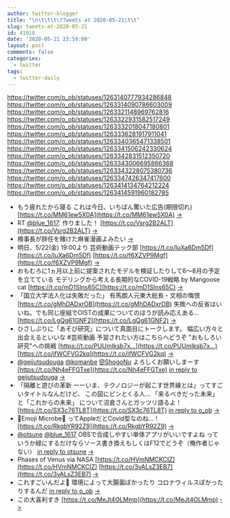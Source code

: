 ```yaml
---
author: twitter-blogger
title: "\n\t\t\t\tTweets at 2020-05-21\t\t"
slug: tweets-at-2020-05-21
id: 41918
date: '2020-05-21 23:59:00'
layout: post
comments: false
categories:
  - twitter
tags:
  - twitter-daily
---
```


https://twitter.com/o_ob/statuses/1263140777934286848 https://twitter.com/o_ob/statuses/1263314090786603009 https://twitter.com/o_ob/statuses/1263321148969762816 https://twitter.com/o_ob/statuses/1263322931582517249 https://twitter.com/o_ob/statuses/1263332018047180801 https://twitter.com/o_ob/statuses/1263336281917911041 https://twitter.com/o_ob/statuses/1263340365471338501 https://twitter.com/o_ob/statuses/1263341506242330624 https://twitter.com/o_ob/statuses/1263342831512350720 https://twitter.com/o_ob/statuses/1263343006695866368 https://twitter.com/o_ob/statuses/1263343228075380736 https://twitter.com/o_ob/statuses/1263347426347417600 https://twitter.com/o_ob/statuses/1263414134764212224 https://twitter.com/o_ob/statuses/1263414591960182785  

*   もう疲れたから寝る これは今日、いちばん驚いた広告(期限切れ) [https://t.co/MM61ew5X0A](https://t.co/MM61ew5X0A) [->](https://twitter.com/o_ob/statuses/1263140777934286848)
*   RT [@blue_1617](https://twitter.com/blue_1617): 作りました！ [https://t.co/Vsrg2B2ALT](https://t.co/Vsrg2B2ALT) [->](https://twitter.com/o_ob/statuses/1263314090786603009)
*   検事長が辞任を賭けた麻雀漫画よみたい [->](https://twitter.com/o_ob/statuses/1263321148969762816)
*   明日、5/22(金) 19:00より 芸術動画テック部 [https://t.co/IuXa6Dm5Df](https://t.co/IuXa6Dm5Df) [https://t.co/f6XZVP9Mgf](https://t.co/f6XZVP9Mgf) [->](https://twitter.com/o_ob/statuses/1263322931582517249)
*   おもむろに1ヵ月以上前に提案されたモデルを検証したりして6～8月の予定を立てている モデリングから考える長期的なCOVID-19戦略 by Mangoose cat [https://t.co/mD1SIns65C](https://t.co/mD1SIns65C) [->](https://twitter.com/o_ob/statuses/1263332018047180801)
*   「国立大学法人化は失敗だった」 有馬朗人元東大総長・文相の悔恨 [https://t.co/gMhDADxrOB](https://t.co/gMhDADxrOB) 失敗への反省はいいね。でも同じ座組でOISTの成果についてのほうが読み応えある… [https://t.co/LgQg61GNF2](https://t.co/LgQg61GNF2) [->](https://twitter.com/o_ob/statuses/1263336281917911041)
*   ひさしぶりに「あそび研究」について真面目にトークします。 幅広い方々と出会えるといいな #芸術動画 予習されたい方はこちらへどうぞ "おもしろい研究"への挑戦 [https://t.co/PUUmIksb7x…](https://t.co/PUUmIksb7x…) [https://t.co/ifWCFVG2kq](https://t.co/ifWCFVG2kq) [->](https://twitter.com/o_ob/statuses/1263340365471338501)
*   [@geijutsudouga](https://twitter.com/geijutsudouga) [@komanbe](https://twitter.com/komanbe) [@ShogoNu](https://twitter.com/ShogoNu) よろしくお願いしまーす [https://t.co/Nh4eFFGTxe](https://t.co/Nh4eFFGTxe) [in reply to geijutsudouga](https://twitter.com/geijutsudouga/statuses/1263326494174007296) [->](https://twitter.com/o_ob/statuses/1263341506242330624)
*   「隔離と遊びの革新 ーーいま、テクノロジーが起こす世界線とは」ってすごいタイトルなんだけど、 この図にピンとくる人… 「来るべきだった未来」と「これからの未来」 について沼倉さんとガッツリ語るよ！ [https://t.co/SX3c76TL8T](https://t.co/SX3c76TL8T) [in reply to o_ob](https://twitter.com/o_ob/statuses/1263340365471338501) [->](https://twitter.com/o_ob/statuses/1263342831512350720)
*   🦠Emoji Microbe🦠 ってAppleだとCovid型なのね…！ [https://t.co/RkgbYR92Z9](https://t.co/RkgbYR92Z9) [->](https://twitter.com/o_ob/statuses/1263343006695866368)
*   [@otsune](https://twitter.com/otsune) [@blue_1617](https://twitter.com/blue_1617) OBSで合成しやすい単体アプリがいいですよね っていうか緑にするだけならソース書き換えもしくはF12でどうぞ（俺作者じゃない） [in reply to otsune](https://twitter.com/otsune/statuses/1263340403413012480) [->](https://twitter.com/o_ob/statuses/1263343228075380736)
*   Phases of Venus via NASA [https://t.co/HVmNMCKCIZ](https://t.co/HVmNMCKCIZ) [https://t.co/3vALsZ3EB7](https://t.co/3vALsZ3EB7) [->](https://twitter.com/o_ob/statuses/1263347426347417600)
*   これすごいんだよ🦠 環境によって大腸菌ぽかったり コロナウィルスぽかったりするんだ [in reply to o_ob](https://twitter.com/o_ob/statuses/1263343006695866368) [->](https://twitter.com/o_ob/statuses/1263414134764212224)
*   この大喜利すき [https://t.co/MeJt4OLMmp](https://t.co/MeJt4OLMmp) [->](https://twitter.com/o_ob/statuses/1263414591960182785)